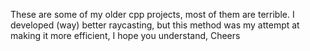 These are some of my older cpp projects, most of them are terrible. I developed (way) better raycasting, but this method was my attempt at making it more efficient, 
I hope you understand, Cheers
